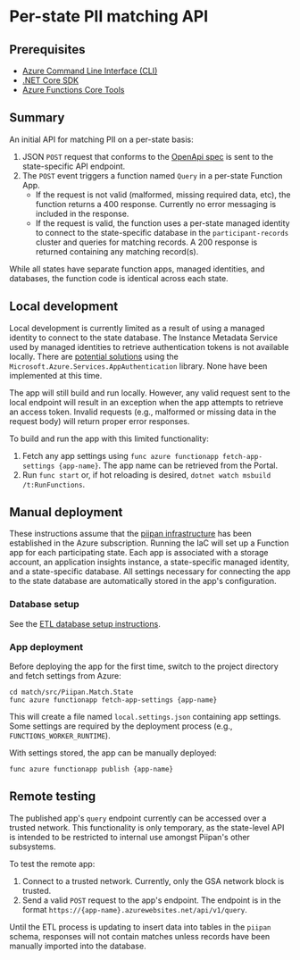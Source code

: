 # Per-state PII matching API

## Prerequisites
- [Azure Command Line Interface (CLI)](https://docs.microsoft.com/en-us/cli/azure/install-azure-cli)
- [.NET Core SDK](https://dotnet.microsoft.com/download)
- [Azure Functions Core Tools](https://docs.microsoft.com/en-us/azure/azure-functions/functions-run-local)

## Summary

An initial API for matching PII on a per-state basis:
1. JSON `POST` request that conforms to the [OpenApi spec](openapi.md) is sent to the state-specific API endpoint.
1. The `POST` event triggers a function named `Query` in a per-state Function App.
    - If the request is not valid (malformed, missing required data, etc), the function returns a 400 response. Currently no error messaging is included in the response.
    - If the request is valid, the function uses a per-state managed identity to connect to the state-specific database in the `participant-records` cluster and queries for matching records. A 200 response is returned containing any matching record(s).

While all states have separate function apps, managed identities, and databases, the function code is identical across each state.

## Local development

Local development is currently limited as a result of using a managed identity to connect to the state database. The Instance Metadata Service used by managed identities to retrieve authentication tokens is not available locally. There are [potential solutions](https://docs.microsoft.com/en-us/dotnet/api/overview/azure/service-to-service-authentication#local-development-authentication) using the `Microsoft.Azure.Services.AppAuthentication` library. None have been implemented at this time.

The app will still build and run locally. However, any valid request sent to the local endpoint will result in an exception when the app attempts to retrieve an access token. Invalid requests (e.g., malformed or missing data in the request body) will return proper error responses.

To build and run the app with this limited functionality:

1. Fetch any app settings using `func azure functionapp fetch-app-settings {app-name}`. The app name can be retrieved from the Portal.
1. Run `func start` or, if hot reloading is desired, `dotnet watch msbuild /t:RunFunctions`.

## Manual deployment

These instructions assume that the [piipan infrastructure](../../docs/iac.md) has been established in the Azure subscription. Running the IaC will set up a Function app for each participating state. Each app is associated with a storage account, an application insights instance, a state-specific managed identity, and a state-specific database. All settings necessary for connecting the app to the state database are automatically stored in the app's configuration.

### Database setup

See the [ETL database setup instructions](../../etl/docs/etl.md#database-setup).

### App deployment

Before deploying the app for the first time, switch to the project directory and fetch settings from Azure:

```
cd match/src/Piipan.Match.State
func azure functionapp fetch-app-settings {app-name}
```

This will create a file named `local.settings.json` containing app settings. Some settings are required by the deployment process (e.g., `FUNCTIONS_WORKER_RUNTIME`).

With settings stored, the app can be manually deployed:

```
func azure functionapp publish {app-name}
```

## Remote testing

The published app's `query` endpoint currently can be accessed over a trusted network. This functionality is only temporary, as the state-level API is intended to be restricted to internal use amongst Piipan's other subsystems.

To test the remote app:

1. Connect to a trusted network. Currently, only the GSA network block is trusted.
1. Send a valid `POST` request to the app's endpoint. The endpoint is in the format `https://{app-name}.azurewebsites.net/api/v1/query`.

Until the ETL process is updating to insert data into tables in the `piipan` schema, responses will not contain matches unless records have been manually imported into the database.
